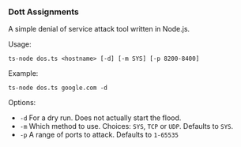 ### Dott Assignments

A simple denial of service attack tool written in Node.js.

Usage:
```
ts-node dos.ts <hostname> [-d] [-m SYS] [-p 8200-8400]
```

Example:
```
ts-node dos.ts google.com -d
```

Options:
- `-d` For a dry run. Does not actually start the flood.
- `-m` Which method to use. Choices: `SYS`, `TCP` or `UDP`. Defaults to `SYS`.
- `-p` A range of ports to attack. Defaults to `1-65535`
